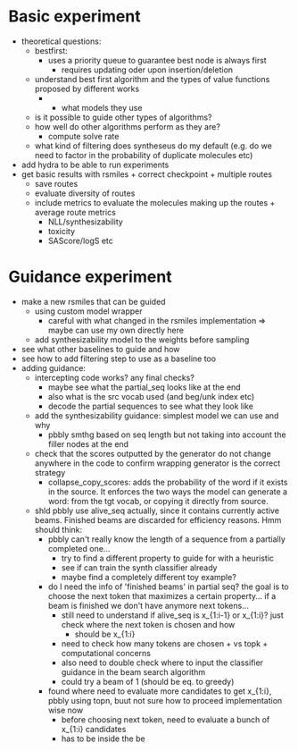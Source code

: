 # Basic experiment
- theoretical questions:
    - bestfirst: 
        - uses a priority queue to guarantee best node is always first
            - requires updating oder upon insertion/deletion
    - understand best first algorithm and the types of value functions proposed by different works
        - + what models they use
    - is it possible to guide other types of algorithms?
    - how well do other algorithms perform as they are?
        - compute solve rate
    - what kind of filtering does syntheseus do my default (e.g. do we need to factor in the probability of duplicate molecules etc)
- add hydra to be able to run experiments
- get basic results with rsmiles + correct checkpoint + multiple routes
    - save routes
    - evaluate diversity of routes
    - include metrics to evaluate the molecules making up the routes + average route metrics
        - NLL/synthesizability
        - toxicity
        - SAScore/logS etc

# Guidance experiment
- make a new rsmiles that can be guided
    - using custom model wrapper
        - careful with what changed in the rsmiles implementation => maybe can use my own directly here
    - add synthesizability model to the weights before sampling
- see what other baselines to guide and how
- see how to add filtering step to use as a baseline too
- adding guidance:
    - intercepting code works? any final checks? 
        - maybe see what the partial_seq looks like at the end
        - also what is the src vocab used (and beg/unk index etc)
        - decode the partial sequences to see what they look like
    - add the synthesizability guidance: simplest model we can use and why
        - pbbly smthg based on seq length but not taking into account the filler nodes at the end
    - check that the scores outputted by the generator do not change anywhere in the code to confirm wrapping generator is the correct strategy
        - collapse_copy_scores: adds the probability of the word if it exists in the source. It enforces the two ways the model can generate a word: from the tgt vocab, or copying it directly from source.
    - shld pbbly use alive_seq actually, since it contains currently active beams. Finished beams are discarded for efficiency reasons. Hmm should think:
        - pbbly can't really know the length of a sequence from a partially completed one...
            - try to find a different property to guide for with a heuristic
            - see if can train the synth classifier already
            - maybe find a completely different toy example?
        - do I need the info of 'finished beams' in partial seq? the goal is to choose the next token that maximizes a certain property... if a beam is finished we don't have anymore next tokens...  
            - still need to understand if alive_seq is x_{1:i-1} or x_{1:i}? just check where the next token is chosen and how
                - should be x_{1:i}
            - need to check how many tokens are chosen + vs topk + computational concerns
            - also need to double check where to input the classifier guidance in the beam search algorithm
            - could try a beam of 1 (should be eq. to greedy)
        - found where need to evaluate more candidates to get x_{1:i}, pbbly using topn, buut not sure how to proceed implementation wise now
            - before choosing next token, need to evaluate a bunch of x_{1:i} candidates
            - has to be inside the be